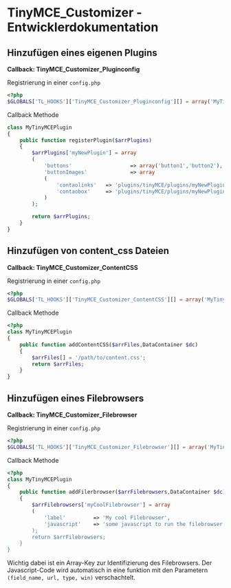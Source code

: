 TinyMCE_Customizer - Entwicklerdokumentation
============================================

Hinzufügen eines eigenen Plugins
--------------------------------
**Callback: TinyMCE_Customizer_Pluginconfig**

Registrierung in einer `config.php`
```php
<?php
$GLOBALS['TL_HOOKS']['TinyMCE_Customizer_Pluginconfig'][] = array('MyTinyMCEPlugin','registerPlugin');
```

Callback Methode
```php
class MyTinyMCEPlugin
{
	public function registerPlugin($arrPlugins)
	{
		$arrPlugins['myNewPlugin'] = array
		(
			'buttons'					=> array('button1','button2'),
			'buttonImages'				=> array
			(
				'contaolinks'	=> 'plugins/tinyMCE/plugins/myNewPlugin/img/button1.gif',
				'contaobox'		=> 'plugins/tinyMCE/plugins/myNewPlugin/img/button2.gif',
			)
		);

		return $arrPlugins;
	}
}
```

Hinzufügen von content_css Dateien
----------------------------------
**Callback: TinyMCE_Customizer_ContentCSS**

Registrierung in einer `config.php`
```php
<?php
$GLOBALS['TL_HOOKS']['TinyMCE_Customizer_ContentCSS'][] = array('MyTinyMCEPlugin','addContentCSS');
```

Callback Methode
```php
<?php
class MyTinyMCEPlugin
{
	public function addContentCSS($arrFiles,DataContainer $dc)
	{
		$arrFiles[] = '/path/to/content.css';
		return $arrFiles;
	}
}
```

Hinzufügen eines Filebrowsers
----------------------------------
**Callback: TinyMCE_Customizer_Filebrowser**

Registrierung in einer `config.php`
```php
<?php
$GLOBALS['TL_HOOKS']['TinyMCE_Customizer_Filebrowser'][] = array('MyTinyMCEPlugin','addFilerbrowser');
```

Callback Methode
```php
<?php
class MyTinyMCEPlugin
{
	public function addFilerbrowser($arrFilebrowsers,DataContainer $dc)
	{
		$arrFilebrowsers['myCoolFilebrowser'] = array
		(
			'label' 		=> 'My cool Filebrowser',
			'javascript'	=> 'some javascript to run the filebrowser, it gets automatically wrapped in a function myFileBrowser(field_name, url, type, win) { ..."
		);
		return $arrFilebrowsers;
	}
}
```

Wichtig dabei ist ein Array-Key zur Identifizierung des Filebrowsers.
Der Javascript-Code wird automatisch in eine funktion mit den Parametern `(field_name, url, type, win)` verschachtelt.